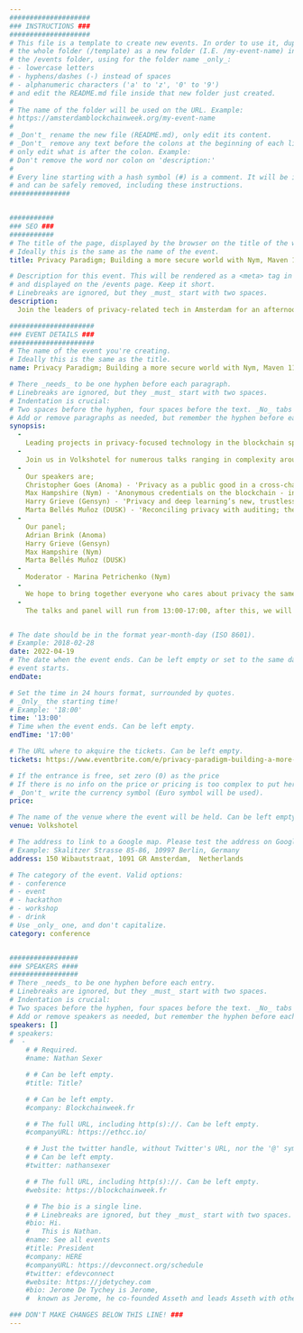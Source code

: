 ```yaml
---
####################
### INSTRUCTIONS ###
####################
# This file is a template to create new events. In order to use it, duplicate
# the whole folder (/template) as a new folder (I.E. /my-event-name) inside of
# the /events folder, using for the folder name _only_:
# - lowercase letters
# - hyphens/dashes (-) instead of spaces
# - alphanumeric characters ('a' to 'z', '0' to '9')
# and edit the README.md file inside that new folder just created.
#
# The name of the folder will be used on the URL. Example:
# https://amsterdamblockchainweek.org/my-event-name
#
# _Don't_ rename the new file (README.md), only edit its content.
# _Don't_ remove any text before the colons at the beginning of each line,
# only edit what is after the colon. Example:
# Don't remove the word nor colon on 'description:'
#
# Every line starting with a hash symbol (#) is a comment. It will be ignored
# and can be safely removed, including these instructions.
###############


###########
### SEO ###
###########
# The title of the page, displayed by the browser on the title of the window.
# Ideally this is the same as the name of the event.
title: Privacy Paradigm; Building a more secure world with Nym, Maven 11 and Anoma

# Description for this event. This will be rendered as a <meta> tag in the HTML,
# and displayed on the /events page. Keep it short.
# Linebreaks are ignored, but they _must_ start with two spaces.
description:
  Join the leaders of privacy-related tech in Amsterdam for an afternoon of privacy-oriented talks and panels. By Nym, Maven 11 and Anoma.

#####################
### EVENT DETAILS ###
#####################
# The name of the event you're creating.
# Ideally this is the same as the title.
name: Privacy Paradigm; Building a more secure world with Nym, Maven 11 and Anoma

# There _needs_ to be one hyphen before each paragraph.
# Linebreaks are ignored, but they _must_ start with two spaces.
# Indentation is crucial:
# Two spaces before the hyphen, four spaces before the text. _No_ tabs allowed.
# Add or remove paragraphs as needed, but remember the hyphen before each entry.
synopsis:
  -
    Leading projects in privacy-focused technology in the blockchain space; Nym, Maven 11 and Anoma join forces to present 'Privacy Paradigm; Building a more secure world' in Amsterdam during DevConnect!
  -
    Join us in Volkshotel for numerous talks ranging in complexity around the topic of privacy, and rounding the day up with a privacy-centric panel, as well as drinks and snacks.
  -
    Our speakers are;
    Christopher Goes (Anoma) - 'Privacy as a public good in a cross-chain world'
    Max Hampshire (Nym) - 'Anonymous credentials on the blockchain - introducing Nym Coconut Credentials and the Nyx smart contract platform'
    Harry Grieve (Gensyn) - 'Privacy and deep learning’s new, trustless, infrastructure'
    Marta Bellés Muñoz (DUSK) - 'Reconciling privacy with auditing; the role of selective disclosure in decentralizing regulated transactions'
  -
    Our panel;
    Adrian Brink (Anoma)
    Harry Grieve (Gensyn)
    Max Hampshire (Nym)
    Marta Bellés Muñoz (DUSK)
  -
    Moderator - Marina Petrichenko (Nym)
  -
    We hope to bring together everyone who cares about privacy the same way we do, to build a world where privacy is more of a default, rather than a rarity. Get to socialize and network with others in the privacy-oriented space!
  -
    The talks and panel will run from 13:00-17:00, after this, we will serve drinks and socialize.


# The date should be in the format year-month-day (ISO 8601).
# Example: 2018-02-28
date: 2022-04-19
# The date when the event ends. Can be left empty or set to the same day the
# event starts.
endDate:

# Set the time in 24 hours format, surrounded by quotes.
# _Only_ the starting time!
# Example: '18:00'
time: '13:00'
# Time when the event ends. Can be left empty.
endTime: '17:00'

# The URL where to akquire the tickets. Can be left empty.
tickets: https://www.eventbrite.com/e/privacy-paradigm-building-a-more-secure-world-with-nym-maven-11-and-anoma-tickets-300802868477

# If the entrance is free, set zero (0) as the price
# If there is no info on the price or pricing is too complex to put here, leave it empty.
# _Don't_ write the currency symbol (Euro symbol will be used).
price:

# The name of the venue where the event will be held. Can be left empty.
venue: Volkshotel

# The address to link to a Google map. Please test the address on Google Maps.
# Example: Skalitzer Strasse 85-86, 10997 Berlin, Germany
address: 150 Wibautstraat, 1091 GR Amsterdam,  Netherlands

# The category of the event. Valid options:
# - conference
# - event
# - hackathon
# - workshop
# - drink
# Use _only_ one, and don't capitalize.
category: conference


#################
### SPEAKERS ####
#################
# There _needs_ to be one hyphen before each entry.
# Linebreaks are ignored, but they _must_ start with two spaces.
# Indentation is crucial:
# Two spaces before the hyphen, four spaces before the text. _No_ tabs allowed.
# Add or remove speakers as needed, but remember the hyphen before each entry.
speakers: []
# speakers:
#  -
    # # Required.
    #name: Nathan Sexer

    # # Can be left empty.
    #title: Title?

    # # Can be left empty.
    #company: Blockchainweek.fr

    # # The full URL, including http(s)://. Can be left empty.
    #companyURL: https://ethcc.io/

    # # Just the twitter handle, without Twitter's URL, nor the '@' symbol.
    # # Can be left empty.
    #twitter: nathansexer

    # # The full URL, including http(s)://. Can be left empty.
    #website: https://blockchainweek.fr

    # # The bio is a single line.
    # # Linebreaks are ignored, but they _must_ start with two spaces.
    #bio: Hi.
    #   This is Nathan.
    #name: See all events
    #title: President
    #company: HERE
    #companyURL: https://devconnect.org/schedule
    #twitter: efdevconnect
    #website: https://jdetychey.com
    #bio: Jerome De Tychey is Jerome,
    #  known as Jerome, he co-founded Asseth and leads Asseth with other asseths.

### DON'T MAKE CHANGES BELOW THIS LINE! ###
---
```

<!-- ### DON'T MAKE CHANGES BELOW THIS LINE! ### -->

<Event-Content/>
